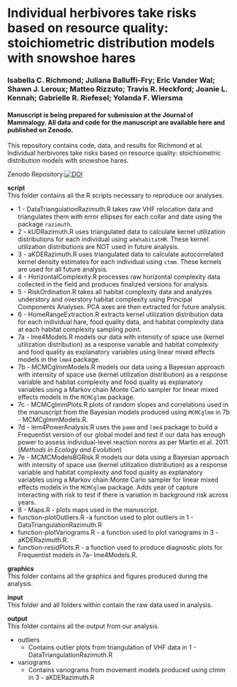 # Individual herbivores take risks based on resource quality: stoichiometric distribution models with snowshoe hares

### Isabella C. Richmond; Juliana Balluffi-Fry; Eric Vander Wal; Shawn J. Leroux; Matteo Rizzuto; Travis R. Heckford; Joanie L. Kennah; Gabrielle R. Riefesel; Yolanda F. Wiersma

#### Manuscript is being prepared for submission at the Journal of Mammalogy. All data and code for the manuscript are available here and published on Zenodo.

This repository contains code, data, and results for Richmond et al. Individual herbivores take risks based on resource quality: stoichiometric distribution models with snowshoe hares. 

Zenodo Repository:[![DOI](https://zenodo.org/badge/308694584.svg)](https://zenodo.org/badge/latestdoi/308694584)

**script**  
This folder contains all the R scripts necessary to reproduce our analyses.  

* 1 - DataTriangulationRazimuth.R takes raw VHF relocation data and triangulates them with error ellipses for each collar and date using the package ```razimuth```.
* 2 - kUDRazimuth.R uses triangulated data to calculate kernel utilization distributions for each individual using ```adehabitatHR```. These kernel utilization distributions are NOT used in future analysis.
* 3 - aKDERazimuth.R uses triangulated data to calculate autocorrelated kernel density estimates for each individual using ```ctmm```. These kernels are used for all future analysis.
* 4 - HorizontalComplexity.R processes raw horizontal complexity data collected in the field and produces finalized versions for analysis.  
* 5 - RiskOrdination.R takes all habitat complexity data and analyzes understory and overstory habitat complexity using Principal Components Analyses. PCA axes are then extracted for future analysis.
* 6 - HomeRangeExtraction.R extracts kernel utilization distribution data for each individual hare, food quality data, and habitat complexity data at each habitat complexity sampling point.
* 7a - lme4Models.R models our data with intensity of space use (kernel utilization distribution) as a response variable and habitat complexity and food quality as explanatory variables using linear mixed effects models in the ```lme4``` package.
* 7b - MCMCglmmModels.R models our data using a Bayesian approach with intensity of space use (kernel utilization distribution) as a response variable and habitat complexity and food quality as explanatory variables using a Markov chain Monte Carlo sampler for linear mixed effects models in the ```MCMCglmm``` package. 
* 7c - MCMCglmmPlots.R plots of random slopes and correlations used in the manuscript from the Bayesian models produced using ```MCMCglmm``` in 7b - MCMCglmmModels.R.
* 7d - lem4PowerAnalysis.R uses the ```pamm``` and ```lme4``` package to build a Frequentist version of our global model and test if our data has enough power to assess individual-level reaction norms as per Martin et al. 2011 (*Methods in Ecology and Evolution*)
* 7e - MCMCModelsBGRisk.R models our data using a Bayesian approach with intensity of space use (kernel utilization distribution) as a response variable and habitat complexity and food quality as explanatory variables using a Markov chain Monte Carlo sampler for linear mixed effects models in the ```MCMCglmm``` package. Adds year of capture interacting with risk to test if there is variation in background risk across years. 
* 8 - Maps.R - plots maps used in the manuscript.
* function-plotOutliers.R -a function used to plot outliers in 1 - DataTriangulationRazimuth.R 
* function-plotVariograms.R - a function used to plot variograms in 3 - aKDERazimuth.R.
* function-residPlots.R - a function used to produce diagnostic plots for Frequentist models in 7a- lme4Models.R.

**graphics**  
This folder contains all the graphics and figures produced during the analysis.  

 
**input**  
This folder and all folders within contain the raw data used in analysis.

**output**  
This folder contains all the output from our analysis.  

* outliers
  + Contains outlier plots from triangulation of VHF data in 1 - DataTriangulationRazimuth.R 
* variograms
  + Contains variograms from movement models produced using ctmm in 3 - aKDERazimuth.R

